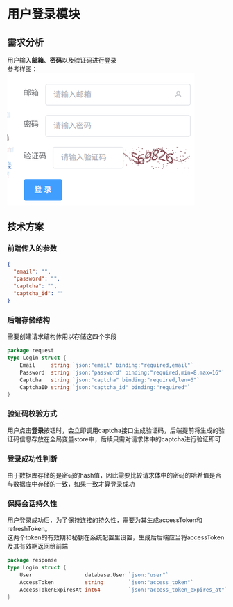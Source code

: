 # 用户登录模块
## 需求分析
用户输入**邮箱**、**密码**以及验证码进行登录  
参考样图：
![img.png](login.png)
## 技术方案
### 前端传入的参数
```json
{
  "email": "",
  "password": "",
  "captcha": "",
  "captcha_id": ""
}
```
### 后端存储结构
需要创建请求结构体用以存储这四个字段
```Go
package request
type Login struct {
	Email     string `json:"email" binding:"required,email"`
	Password  string `json:"password" binding:"required,min=8,max=16"`
	Captcha   string `json:"captcha" binding:"required,len=6"`
	CaptchaID string `json:"captcha_id" binding:"required"`
}
```
### 验证码校验方式
用户点击**登录**按钮时，会立即调用captcha接口生成验证码，后端提前将生成的验证码信息存放在全局变量store中，后续只需对请求体中的captcha进行验证即可
### 登录成功性判断
由于数据库存储的是密码的hash值，因此需要比较请求体中的密码的哈希值是否与数据库中存储的一致，如果一致才算登录成功
### 保持会话持久性
用户登录成功后，为了保持连接的持久性，需要为其生成accessToken和refreshToken。  
这两个token的有效期和秘钥在系统配置里设置，生成后后端应当将accessToken及其有效期返回给前端
```Go
package response
type Login struct {
	User                 database.User `json:"user"`
	AccessToken          string        `json:"access_token"`
	AccessTokenExpiresAt int64         `json:"access_token_expires_at"`
}
```